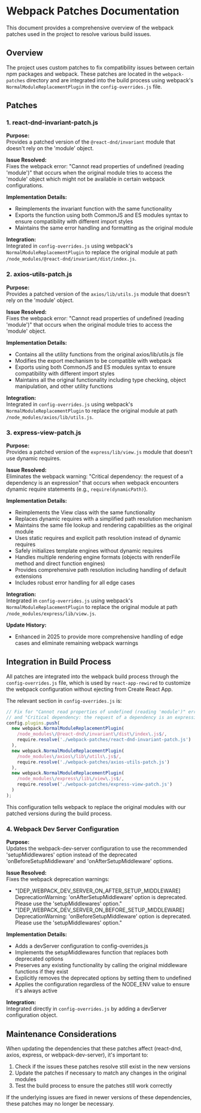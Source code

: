 # Webpack Patches Documentation

This document provides a comprehensive overview of the webpack patches used in the project to resolve various build issues.

## Overview

The project uses custom patches to fix compatibility issues between certain npm packages and webpack. These patches are located in the `webpack-patches` directory and are integrated into the build process using webpack's `NormalModuleReplacementPlugin` in the `config-overrides.js` file.

## Patches

### 1. react-dnd-invariant-patch.js

**Purpose:**  
Provides a patched version of the `@react-dnd/invariant` module that doesn't rely on the 'module' object.

**Issue Resolved:**  
Fixes the webpack error: "Cannot read properties of undefined (reading 'module')" that occurs when the original module tries to access the 'module' object which might not be available in certain webpack configurations.

**Implementation Details:**  
- Reimplements the invariant function with the same functionality
- Exports the function using both CommonJS and ES modules syntax to ensure compatibility with different import styles
- Maintains the same error handling and formatting as the original module

**Integration:**  
Integrated in `config-overrides.js` using webpack's `NormalModuleReplacementPlugin` to replace the original module at path `/node_modules/@react-dnd/invariant/dist/index.js`.

### 2. axios-utils-patch.js

**Purpose:**  
Provides a patched version of the `axios/lib/utils.js` module that doesn't rely on the 'module' object.

**Issue Resolved:**  
Fixes the webpack error: "Cannot read properties of undefined (reading 'module')" that occurs when the original module tries to access the 'module' object.

**Implementation Details:**  
- Contains all the utility functions from the original axios/lib/utils.js file
- Modifies the export mechanism to be compatible with webpack
- Exports using both CommonJS and ES modules syntax to ensure compatibility with different import styles
- Maintains all the original functionality including type checking, object manipulation, and other utility functions

**Integration:**  
Integrated in `config-overrides.js` using webpack's `NormalModuleReplacementPlugin` to replace the original module at path `/node_modules/axios/lib/utils.js`.

### 3. express-view-patch.js

**Purpose:**  
Provides a patched version of the `express/lib/view.js` module that doesn't use dynamic requires.

**Issue Resolved:**  
Eliminates the webpack warning: "Critical dependency: the request of a dependency is an expression" that occurs when webpack encounters dynamic require statements (e.g., `require(dynamicPath)`).

**Implementation Details:**  
- Reimplements the View class with the same functionality
- Replaces dynamic requires with a simplified path resolution mechanism
- Maintains the same file lookup and rendering capabilities as the original module
- Uses static requires and explicit path resolution instead of dynamic requires
- Safely initializes template engines without dynamic requires
- Handles multiple rendering engine formats (objects with renderFile method and direct function engines)
- Provides comprehensive path resolution including handling of default extensions
- Includes robust error handling for all edge cases

**Integration:**  
Integrated in `config-overrides.js` using webpack's `NormalModuleReplacementPlugin` to replace the original module at path `/node_modules/express/lib/view.js`.

**Update History:**  
- Enhanced in 2025 to provide more comprehensive handling of edge cases and eliminate remaining webpack warnings

## Integration in Build Process

All patches are integrated into the webpack build process through the `config-overrides.js` file, which is used by `react-app-rewired` to customize the webpack configuration without ejecting from Create React App.

The relevant section in `config-overrides.js` is:

```javascript
// Fix for "Cannot read properties of undefined (reading 'module')" errors
// and "Critical dependency: the request of a dependency is an expression" warnings
config.plugins.push(
  new webpack.NormalModuleReplacementPlugin(
    /node_modules\/@react-dnd\/invariant\/dist\/index\.js$/,
    require.resolve('./webpack-patches/react-dnd-invariant-patch.js')
  ),
  new webpack.NormalModuleReplacementPlugin(
    /node_modules\/axios\/lib\/utils\.js$/,
    require.resolve('./webpack-patches/axios-utils-patch.js')
  ),
  new webpack.NormalModuleReplacementPlugin(
    /node_modules\/express\/lib\/view\.js$/,
    require.resolve('./webpack-patches/express-view-patch.js')
  )
);
```

This configuration tells webpack to replace the original modules with our patched versions during the build process.

### 4. Webpack Dev Server Configuration

**Purpose:**  
Updates the webpack-dev-server configuration to use the recommended 'setupMiddlewares' option instead of the deprecated 'onBeforeSetupMiddleware' and 'onAfterSetupMiddleware' options.

**Issue Resolved:**  
Fixes the webpack deprecation warnings:
- "[DEP_WEBPACK_DEV_SERVER_ON_AFTER_SETUP_MIDDLEWARE] DeprecationWarning: 'onAfterSetupMiddleware' option is deprecated. Please use the 'setupMiddlewares' option."
- "[DEP_WEBPACK_DEV_SERVER_ON_BEFORE_SETUP_MIDDLEWARE] DeprecationWarning: 'onBeforeSetupMiddleware' option is deprecated. Please use the 'setupMiddlewares' option."

**Implementation Details:**  
- Adds a devServer configuration to config-overrides.js
- Implements the setupMiddlewares function that replaces both deprecated options
- Preserves any existing functionality by calling the original middleware functions if they exist
- Explicitly removes the deprecated options by setting them to undefined
- Applies the configuration regardless of the NODE_ENV value to ensure it's always active

**Integration:**  
Integrated directly in `config-overrides.js` by adding a devServer configuration object.

## Maintenance Considerations

When updating the dependencies that these patches affect (react-dnd, axios, express, or webpack-dev-server), it's important to:

1. Check if the issues these patches resolve still exist in the new versions
2. Update the patches if necessary to match any changes in the original modules
3. Test the build process to ensure the patches still work correctly

If the underlying issues are fixed in newer versions of these dependencies, these patches may no longer be necessary.
